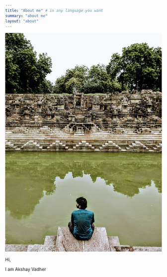 ```yaml
---
title: "About me" # in any language you want
summary: "about me"
layout: "about"
---
```


<!-- ![akshay vadher profile photo](profile-photo-square.jpeg) -->
![Akshay Vadher profile photo](modhera_sun_temple.jpg)

Hi,

I am Akshay Vadher

